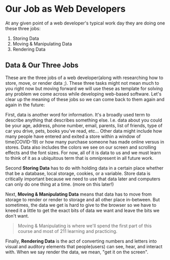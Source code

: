 # Our Job as Web Developers

At any given point of a web developer's typical work day they are doing one these three jobs:

1. Storing Data
2. Moving & Manipulating Data
3. Rendering Data

## Data & Our Three Jobs

These are the three jobs of a web developer(along with researching how to store, move, or render data ;). These three tasks might not mean much to you right now but moving forward we will use these as template for solving any problem we come across while developing web-based software. Let's clear up the meaning of these jobs so we can come back to them again and again in the future:

First, data is another word for information. It's a broadly used term to describe anything that describes something else. I.e. data about you could be your age, address, phone number, email, parents, list of friends, type of car you drive, pets, books you've read, etc... Other data might include how many people have entered and exited a store within a window of time(COVID-19) or how many purchase someone has made online versus in stores. Data also includes the colors we see on our screen and scrolling effects and the font sizes. For now, all of it is data to us and we must learn to think of it as a ubiquitous term that is omnipresent in all future work.

Second **Storing Data** has to do with holding data in a certain place whether that be a database, local storage, cookies, or a variable. Store data is critically important because we need to use that data later and computers can only do one thing at a time. (more on this later!)

Next, **Moving & Manipulating Data** means that data has to move from storage to render or render to storage and all other place in-between. But sometimes, the data we get is hard to give to the browser so we have to kneed it a little to get the exact bits of data we want and leave the bits we don't want. 

  > Moving & Manipulating is where we'll spend the first part of this course and most of 211 learning and practicing.

Finally, **Rendering Data** is the act of converting numbers and letters into visual and auditory elements that people(users) can see, hear, and interact with. When we say render the data, we mean, "get it on the screen".

<!-- ! END OF VIDEO 101.1.1.2 - Three Jobs of A Web Developer -->
